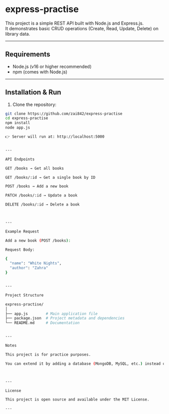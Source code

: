 
# express-practise
This project is a simple REST API built with Node.js and Express.js.  
It demonstrates basic CRUD operations (Create, Read, Update, Delete) on library data.

---

## Requirements
- Node.js (v16 or higher recommended)  
- npm (comes with Node.js)

---

## Installation & Run
1. Clone the repository:
```bash
git clone https://github.com/zai842/express-practise
cd express-practise
npm install
node app.js

👉 Server will run at: http://localhost:5000


---

API Endpoints

GET /books → Get all books

GET /books/:id → Get a single book by ID

POST /books → Add a new book

PATCH /books/:id → Update a book

DELETE /books/:id → Delete a book



---

Example Request

Add a new book (POST /books):

Request Body:

{
  "name": "White Nights",
  "author": "Zahra"
}


---

Project Structure

express-practise/
│
├── app.js        # Main application file
├── package.json  # Project metadata and dependencies
└── README.md     # Documentation


---

Notes

This project is for practice purposes.

You can extend it by adding a database (MongoDB, MySQL, etc.) instead of using in-memory data.



---

License

This project is open source and available under the MIT License.

---
